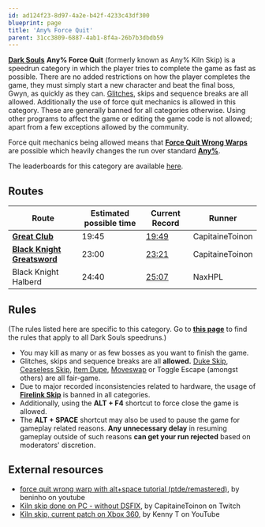 ```yaml
---
id: ad124f23-8d97-4a2e-b42f-4233c43df300
blueprint: page
title: 'Any% Force Quit'
parent: 31cc3809-6887-4ab1-8f4a-26b7b3dbdb59
---
```

[**Dark Souls**](/darksouls)  **Any% Force Quit** (formerly known as Any% Kiln Skip) is a speedrun category in which the player tries to complete the game as fast as possible. There are no added restrictions on how the player completes the game, they must simply start a new character and beat the final boss, Gwyn, as quickly as they can. [Glitches](/glitches), skips and sequence breaks are all allowed. Additionally the use of force quit mechanics is allowed in this category. These are generally banned for all categories otherwise. Using other programs to affect the game or editing the game code is not allowed; apart from a few exceptions allowed by the community.

Force quit mechanics being allowed means that [**Force Quit Wrong Warps**](/darksouls/wrong-warp) are possible which heavily changes the run over standard [**Any%**](/darksouls/any).

The leaderboards for this category are available [here](https://www.speedrun.com/darksouls/any_force_quit).

## Routes

| Route | Estimated possible time | Current Record | Runner |
| --- | --- | --- | --- |
| [**Great Club**](/darksouls/great-club-any-kiln-skip) | 19:45 | [19:49](youtu.be/UD6Ogi2a_iM) | CapitaineToinon |
| [**Black Knight Greatsword**](/darksouls/black-knight-greatsword-any-kiln-skip) | 23:00 | [23:21](youtube.com/watch?v=SQCjNFssgs0) | CapitaineToinon |
| Black Knight Halberd | 24:40 | [25:07](www.youtube.com/watch?v=oGrqR_9PNS8) | NaxHPL |

## Rules

(The rules listed here are specific to this category. Go to [**this page**](/darksouls#rules) to find the rules that apply to all Dark Souls speedruns.)

- You may kill as many or as few bosses as you want to finish the game.
- Glitches, skips and sequence breaks are all **allowed.**                                [Duke Skip](/darksouls/duke-skip), [Ceaseless Skip](/darksouls/ceaseless-skip), [Item Dupe](/darksouls/item-dupe), [Moveswap](/darksouls/moveswap) or Toggle Escape (amongst others) are all fair-game.
- Due to major recorded inconsistencies related to hardware, the usage of [**Firelink Skip**](/darksouls/firelink-skip) is banned in all categories.
- Additionally, using the **ALT + F4** shortcut to force close the game is allowed.
- The **ALT + SPACE** shortcut may also be used to pause the game for gameplay related reasons. **Any unnecessary delay** in resuming gameplay outside of such reasons **can get your run rejected** based on moderators' discretion.

## External resources

- [force quit wrong warp with alt+space tutorial (ptde/remastered)](https://youtu.be/EbAIdFfbqJo), by beninho on youtube
- [Kiln skip done on PC - without DSFIX](//www.twitch.tv/capitainetoinon/v/88788342), by CapitaineToinon on Twitch
- [Kiln skip, current patch on Xbox 360](//www.youtube.com/watch?v=Z77Hk6AZ9Jw), by Kenny T on YouTube
